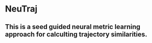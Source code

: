 # NeuTraj

## This is a seed guided neural metric learning approach for calculting trajectory similarities.
